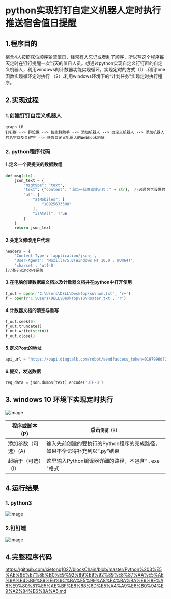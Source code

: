 # python实现钉钉自定义机器人定时执行推送宿舍值日提醒

## 1.程序目的

​		宿舍4人按照床位顺序轮流值日，经常有人忘记或者乱了顺序，所以写这个程序每天定时在钉钉提醒一次当天的值日人员。想通过python实现自定义钉钉群的自定义机器人，利用windows的计数器功能实现循环，实现定时的方式（1）.利用time函数实现循环定时执行 （2）.利用windows环境下的“计划任务”实现定时执行程序。

## 2.实现过程

### 1.创建钉钉自定义机器人

```mermaid
graph LR
钉钉群 --> 群设置 --> 智能群助手 --> 添加机器人 --> 自定义机器人 --> 添加机器人的名字以及关键字 --> 获取自定义机器人的Webhook地址
```

### 2. python程序代码

#### 1.定义一个要提交的数据数组

```python
def msg(str):
    json_text = {
        "msgtype": "text",
        "text": {"content": "汤臣一品管家提示您：" + str},  //必须包含设置的关键字
        "at": {
            "atMobiles": [
                "18925633388"
            ],
            "isAtAll": True  
        }
    }
    return json_text
```

#### 2.头定义修改用户代理

```python 
headers = {
    'Content-Type': 'application/json;',
    'User-Agent': 'Mozilla/5.0(Windows NT 10.0 ; WOW64)',
    'charset': 'utf-8'
}//基于windows系统
```

#### 3.在电脑创建数据库文档以及计数器文档并在python中打开使用

```python 
f_out = open(r'C:\Users\DELL\Desktop\su\num.txt', 'r+')
f = open(r'C:\Users\DELL\Desktop\su\Roster.txt', 'r')
```

#### 4.计数器文档的清空与重写

```python 
f_out.seek(0)
f_out.truncate()
f_out.write(str(n))
f_out.close()
```

####  5.定义Post的地址

```python
api_url = "https://oapi.dingtalk.com/robot/send?access_token=0197996d724f4e6324a016eefd91d29a20125baea97d5f479cc6feb4750f8ba9"//自定义机器人的Webhook地址
```

#### 6.提交，发送数据

```python
req_data = json.dumps(text).encode('UTF-8')
```

## 3. windows 10 环境下实现定时执行

![image](https://github.com/xietong1027/blockChain/blob/master/windows%E5%AE%9A%E6%97%B6%E6%89%A7%E8%A1%8C.png)

| 程序或脚本（P）     | 点击<kbd>浏览（R）</kbd>                                     |
| ------------------- | ------------------------------------------------------------ |
| 添加参数（可选）(A) | 输入先前创建的要执行的Python程序的完成路径，如果不全记得补充到以”.py”结束 |
| 起始于（可选）（I） | 这里输入Python编译器详细的路径，不包含“ . exe "格式          |

## 4.运行结果

### 1. python3

![image](https://github.com/xietong1027/blockChain/blob/master/2.png)

### 2.钉钉端

![image](https://github.com/xietong1027/blockChain/blob/master/1.png)

## 4.完整程序代码

<https://github.com/xietong1027/blockChain/blob/master/Python%203%E5%AE%9E%E7%8E%B0%E9%92%89%E9%92%89%E8%87%AA%E5%AE%9A%E4%B9%89%E6%9C%BA%E5%99%A8%E4%BA%BA%E6%8E%A8%E9%80%81%E5%AE%BF%E8%88%8D%E5%A4%A9%E6%B0%94%E9%A2%84%E6%8A%A5.md>